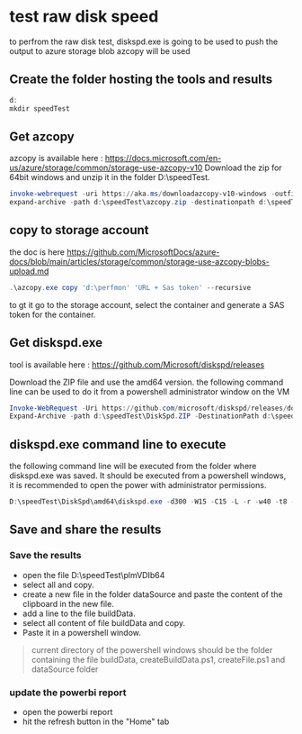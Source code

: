 # test raw disk speed 

to perfrom the raw disk test, diskspd.exe is going to be used
to push the output to azure storage blob azcopy will be used

## Create the folder hosting the tools and results

```powershell
d:
mkdir speedTest
```

## Get azcopy

azcopy is available here : https://docs.microsoft.com/en-us/azure/storage/common/storage-use-azcopy-v10
Download the zip for 64bit windows and unzip it in the folder D:\speedTest.

```powershell
invoke-webrequest -uri https://aka.ms/downloadazcopy-v10-windows -outfile d:\speedTest\azcopy.zip
expand-archive -path d:\speedTest\azcopy.zip -destinationpath d:\speedTest
```

## copy to storage account

the doc is here https://github.com/MicrosoftDocs/azure-docs/blob/main/articles/storage/common/storage-use-azcopy-blobs-upload.md
```powershell
.\azcopy.exe copy 'd:\perfmon' 'URL + Sas token' --recursive
```
to gt it go to the storage account, select the container and generate a SAS token for the container.

## Get diskspd.exe

tool is available here : https://github.com/Microsoft/diskspd/releases

Download the ZIP file and use the amd64 version. the following command line can be used to do it from a powershell administrator window on the VM
```powershell
Invoke-WebRequest -Uri https://github.com/microsoft/diskspd/releases/download/v2.1/DiskSpd.ZIP -outFile d:\speedTest\DiskSpd.ZIP
Expand-Archive -path d:\speedTest\DiskSpd.ZIP -DestinationPath d:\speedTest\DiskSpd
```


## diskspd.exe command line  to execute

the following command line will be executed from the folder where diskspd.exe was saved.
It should be executed from a powershell windows, it is recommended to open the power with administrator permissions. 

```powershell
D:\speedTest\DiskSpd\amd64\diskspd.exe -d300 -W15 -C15 -L -r -w40 -t8 -b64K -Su -c10G C:\CATIA_V6_21X_FD14\perfdisk.io > D:\speedTest\plmVDIb64
```

## Save and share the results

### Save the results

- open the file D:\speedTest\plmVDIb64
- select all and copy.
- create a new file in the folder dataSource and paste the content of the clipboard in the new file.
- add a line to the file buildData.
- select all content of file buildData and copy.
- Paste it in a powershell window.
> current directory of the powershell windows should be the folder containing the file buildData, createBuildData.ps1, createFile.ps1 and dataSource folder

### update the powerbi report

- open the powerbi report
- hit the refresh button in the "Home" tab